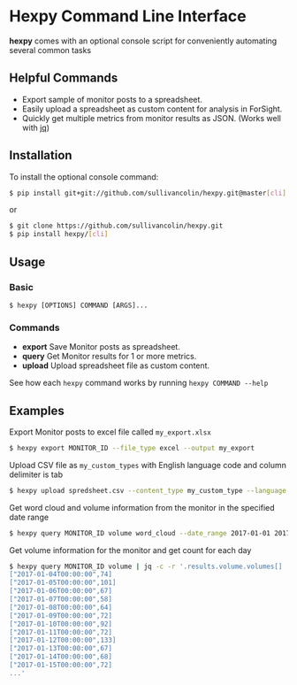 Hexpy Command Line Interface
=============================

**hexpy** comes with an optional console script for conveniently automating several common tasks

## Helpful Commands

* Export sample of monitor posts to a spreadsheet.
* Easily upload a spreadsheet as custom content for analysis in ForSight.
* Quickly get multiple metrics from monitor results as JSON. (Works well with [jq](https://stedolan.github.io/jq/))


## Installation
<!-- To install the most recent stable release run `pip install hexpy`. -->

To install the optional console command:
```bash
$ pip install git+git://github.com/sullivancolin/hexpy.git@master[cli]
```
 or
```bash
$ git clone https://github.com/sullivancolin/hexpy.git
$ pip install hexpy/[cli]
```

## Usage

### Basic
```
$ hexpy [OPTIONS] COMMAND [ARGS]...
```

### Commands
* **export**  Save Monitor posts as spreadsheet.
* **query**   Get Monitor results for 1 or more metrics.
* **upload**  Upload spreadsheet file as custom content.

See how each `hexpy` command works by running `hexpy COMMAND --help`

## Examples

Export Monitor posts to excel file called `my_export.xlsx`
```bash
$ hexpy export MONITOR_ID --file_type excel --output my_export
```

Upload CSV file as `my_custom_types` with English language code and column delimiter is tab
```bash
$ hexpy upload spredsheet.csv --content_type my_custom_type --language en --delimiter '\t'
```

Get word cloud and volume information from the monitor in the specified date range
```bash
$ hexpy query MONITOR_ID volume word_cloud --date_range 2017-01-01 2017-02-01
```

Get volume information for the monitor and get count for each day
```bash
$ hexpy query MONITOR_ID volume | jq -c -r '.results.volume.volumes[] | [.startDate, .numberOfDocuments]
["2017-01-04T00:00:00",74]
["2017-01-05T00:00:00",101]
["2017-01-06T00:00:00",67]
["2017-01-07T00:00:00",58]
["2017-01-08T00:00:00",64]
["2017-01-09T00:00:00",72]
["2017-01-10T00:00:00",92]
["2017-01-11T00:00:00",72]
["2017-01-12T00:00:00",133]
["2017-01-13T00:00:00",67]
["2017-01-14T00:00:00",68]
["2017-01-15T00:00:00",72]
...'
```